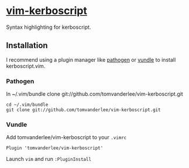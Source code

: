 # [vim-kerboscript](https://github.com/tomvanderlee/vim-kerboscript)

Syntax highlighting for kerboscript.

## Installation

I recommend using a plugin manager like [pathogen](https://github.com/tpope/vim-pathogen) or [vundle](https://github.com/gmarik/Vundle.vim) to install kerboscript.vim.

### Pathogen

In ~/.vim/bundle clone git://github.com/tomvanderlee/vim-kerboscript.git

    cd ~/.vim/bundle
    git clone git://github.com/tomvanderlee/vim-kerboscript.git

### Vundle

Add tomvanderlee/vim-kerboscript to your `.vimrc`

    Plugin 'tomvanderlee/vim-kerboscript'

Launch `vim` and run `:PluginInstall`
